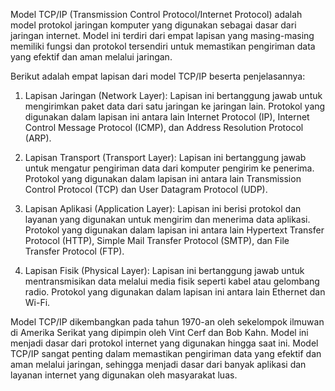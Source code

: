 Model TCP/IP (Transmission Control Protocol/Internet Protocol) adalah model protokol jaringan komputer yang digunakan sebagai dasar dari jaringan internet. Model ini terdiri dari empat lapisan yang masing-masing memiliki fungsi dan protokol tersendiri untuk memastikan pengiriman data yang efektif dan aman melalui jaringan.

Berikut adalah empat lapisan dari model TCP/IP beserta penjelasannya:

1.  Lapisan Jaringan (Network Layer): Lapisan ini bertanggung jawab untuk mengirimkan paket data dari satu jaringan ke jaringan lain. Protokol yang digunakan dalam lapisan ini antara lain Internet Protocol (IP), Internet Control Message Protocol (ICMP), dan Address Resolution Protocol (ARP).
    
2.  Lapisan Transport (Transport Layer): Lapisan ini bertanggung jawab untuk mengatur pengiriman data dari komputer pengirim ke penerima. Protokol yang digunakan dalam lapisan ini antara lain Transmission Control Protocol (TCP) dan User Datagram Protocol (UDP).
    
3.  Lapisan Aplikasi (Application Layer): Lapisan ini berisi protokol dan layanan yang digunakan untuk mengirim dan menerima data aplikasi. Protokol yang digunakan dalam lapisan ini antara lain Hypertext Transfer Protocol (HTTP), Simple Mail Transfer Protocol (SMTP), dan File Transfer Protocol (FTP).
    
4.  Lapisan Fisik (Physical Layer): Lapisan ini bertanggung jawab untuk mentransmisikan data melalui media fisik seperti kabel atau gelombang radio. Protokol yang digunakan dalam lapisan ini antara lain Ethernet dan Wi-Fi.
    

Model TCP/IP dikembangkan pada tahun 1970-an oleh sekelompok ilmuwan di Amerika Serikat yang dipimpin oleh Vint Cerf dan Bob Kahn. Model ini menjadi dasar dari protokol internet yang digunakan hingga saat ini. Model TCP/IP sangat penting dalam memastikan pengiriman data yang efektif dan aman melalui jaringan, sehingga menjadi dasar dari banyak aplikasi dan layanan internet yang digunakan oleh masyarakat luas.